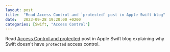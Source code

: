 ```yaml
---
layout: post
title:  "Read Access Control and `protected` post in Apple Swift blog"
date:   2023-09-28 19:20:00 +0200
categories: [Swift, "Access Control"]
---
```

Read [Access Control and protected](https://developer.apple.com/swift/blog/?id=11) post in Apple Swift blog explaining why Swift doesn't have `protected` access control.
